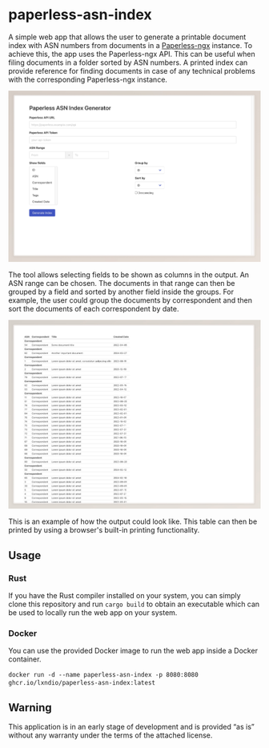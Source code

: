 # paperless-asn-index

A simple web app that allows the user to generate a printable document index with ASN numbers from documents in a [Paperless-ngx](https://github.com/paperless-ngx/paperless-ngx) instance. To achieve this, the app uses the Paperless-ngx API. This can be useful when filing documents in a folder sorted by ASN numbers. A printed index can provide reference for finding documents in case of any technical problems with the corresponding Paperless-ngx instance.

![A screenshot showing all available options.](docs/options-screenshot.jpg)

The tool allows selecting fields to be shown as columns in the output. An ASN range can be chosen. The documents in that range can then be grouped by a field and sorted by another field inside the groups. For example, the user could group the documents by correspondent and then sort the documents of each correspondent by date.

![A screenshot showing an example output.](docs/output-screenshot.jpg)

This is an example of how the output could look like. This table can then be printed by using a browser's built-in printing functionality.

## Usage

### Rust

If you have the Rust compiler installed on your system, you can simply clone this repository and run `cargo build` to obtain an executable which can be used to locally run the web app on your system.

### Docker

You can use the provided Docker image to run the web app inside a Docker container.

```
docker run -d --name paperless-asn-index -p 8080:8080 ghcr.io/lxndio/paperless-asn-index:latest
```

## Warning

This application is in an early stage of development and is provided “as is” without any warranty under the terms of the attached license.
